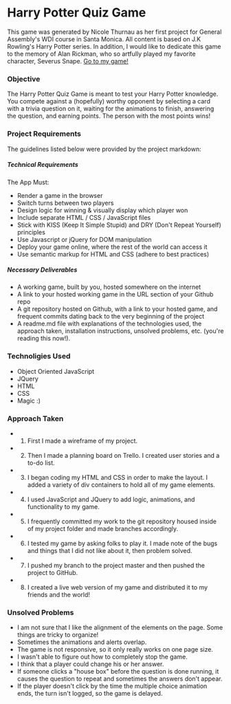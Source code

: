 # Harry Potter Quiz Game
This game was generated by Nicole Thurnau as her first project for General Assembly's WDI course in Santa Monica. All content is based on J.K Rowling's Harry Potter series. In addition, I would like to dedicate this game to the memory of Alan Rickman, who so artfully played my favorite character, Severus Snape.
<a href = "http://nthurnau.github.io/WDI-Project-1/">Go to my game!</a>


### Objective
The Harry Potter Quiz Game is meant to test your Harry Potter knowledge. You compete against a (hopefully) worthy opponent by selecting a card with a trivia question on it, waiting for the animations to finish, answering the question, and earning points. The person with the most points wins!

### Project Requirements
The guidelines listed below were provided by the project markdown:

##### Technical Requirements

The App Must:

* Render a game in the browser
* Switch turns between two players
* Design logic for winning & visually display which player won
* Include separate HTML / CSS / JavaScript files
* Stick with KISS (Keep It Simple Stupid) and DRY (Don't Repeat Yourself) principles
* Use Javascript or jQuery for DOM manipulation
* Deploy your game online, where the rest of the world can access it
* Use semantic markup for HTML and CSS (adhere to best practices)


##### Necessary Deliverables
* A working game, built by you, hosted somewhere on the internet
* A link to your hosted working game in the URL section of your Github repo
* A git repository hosted on Github, with a link to your hosted game, and frequent commits dating back to the very beginning of the project
* A readme.md file with explanations of the technologies used, the approach taken, installation instructions, unsolved problems, etc. (you're reading this now!).

### Technoligies Used
* Object Oriented JavaScript
* JQuery
* HTML
* CSS
* Magic :)

### Approach Taken

* 1) First I made a wireframe of my project.
* 2) Then I made a planning board on Trello. I created user stories and a to-do list.
* 3) I began coding my HTML and CSS in order to make the layout. I added a variety of div containers to hold all of my game elements.
* 4) I used JavaScript and JQuery to add logic, animations, and functionality to my game.
* 5) I frequently committed my work to the git repository housed inside of my project folder and made branches accordingly.
* 6) I tested my game by asking folks to play it. I made note of the bugs and things that I did not like about it, then problem solved.
* 7) I pushed my branch to the project master and then pushed the project to GitHub.
* 8) I created a live web version of my game and distributed it to my friends and the world!



### Unsolved Problems
* I am not sure that I like the alignment of the elements on the page. Some things are tricky to organize!
* Sometimes the animations and alerts overlap.
* The game is not responsive, so it only really works on one page size.
* I wasn't able to figure out how to completely stop the game.
* I think that a player could change his or her answer.
* If someone clicks a "house box" before the question is done running, it causes the question to repeat and sometimes the answers don't appear.
* If the player doesn't click by the time the multiple choice animation ends, the turn isn't logged, so the game is delayed.
